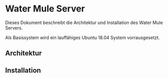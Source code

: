 # Water Mule Server
Dieses Dokument beschreibt die Architektur und Installation des Water Mule Servers.

Als Basissystem wird ein lauffähiges Ubuntu 18.04 System vorrausgesetzt.

## Architektur

## Installation